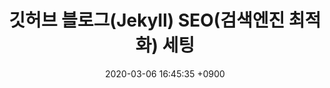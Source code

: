 ---
layout: post
title: "깃허브 블로그(Jekyll) SEO(검색엔진 최적화) 세팅"
description: "검색엔진이 이해하기 쉽도록 홈페이지 구조를 설정하여 포털 사이트 상위에 노출시키는 방법"
date: 2020-03-06 16:45:35 +0900
background: ''
categories: [Web Tech]
tags: [github, blog, seo]
comments: true
---